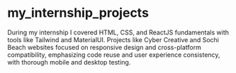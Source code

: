 # my_internship_projects
During my internship I covered HTML, CSS, and ReactJS fundamentals with tools like Tailwind and MaterialUI. Projects like Cyber Creative and Sochi Beach websites focused on responsive design and cross-platform compatibility, emphasizing code reuse and user experience consistency, with thorough mobile and desktop testing.
